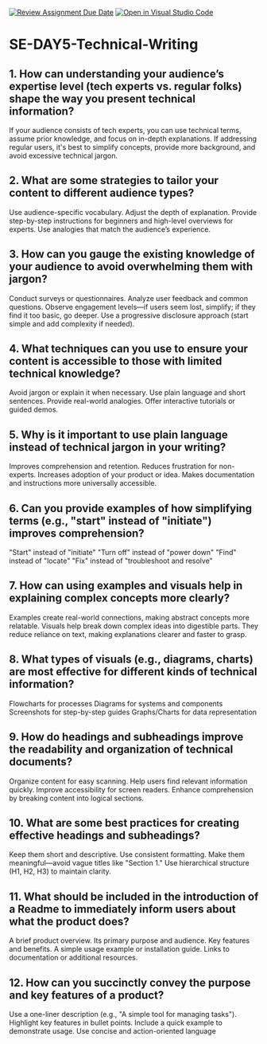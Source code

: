 [![Review Assignment Due Date](https://classroom.github.com/assets/deadline-readme-button-22041afd0340ce965d47ae6ef1cefeee28c7c493a6346c4f15d667ab976d596c.svg)](https://classroom.github.com/a/zsAR-pyY)
[![Open in Visual Studio Code](https://classroom.github.com/assets/open-in-vscode-2e0aaae1b6195c2367325f4f02e2d04e9abb55f0b24a779b69b11b9e10269abc.svg)](https://classroom.github.com/online_ide?assignment_repo_id=18515861&assignment_repo_type=AssignmentRepo)
# SE-DAY5-Technical-Writing
## 1. How can understanding your audience’s expertise level (tech experts vs. regular folks) shape the way you present technical information?

If your audience consists of tech experts, you can use technical terms, assume prior knowledge, and focus on in-depth explanations.
If addressing regular users, it's best to simplify concepts, provide more background, and avoid excessive technical jargon.

## 2. What are some strategies to tailor your content to different audience types?

Use audience-specific vocabulary.
Adjust the depth of explanation.
Provide step-by-step instructions for beginners and high-level overviews for experts.
Use analogies that match the audience’s experience.

## 3. How can you gauge the existing knowledge of your audience to avoid overwhelming them with jargon?

Conduct surveys or questionnaires.
Analyze user feedback and common questions.
Observe engagement levels—if users seem lost, simplify; if they find it too basic, go deeper.
Use a progressive disclosure approach (start simple and add complexity if needed).

## 4. What techniques can you use to ensure your content is accessible to those with limited technical knowledge?

Avoid jargon or explain it when necessary.
Use plain language and short sentences.
Provide real-world analogies.
Offer interactive tutorials or guided demos.

## 5. Why is it important to use plain language instead of technical jargon in your writing?

Improves comprehension and retention.
Reduces frustration for non-experts.
Increases adoption of your product or idea.
Makes documentation and instructions more universally accessible.

## 6. Can you provide examples of how simplifying terms (e.g., "start" instead of "initiate") improves comprehension?

"Start" instead of "initiate"
"Turn off" instead of "power down"
"Find" instead of "locate"
"Fix" instead of "troubleshoot and resolve"

## 7. How can using examples and visuals help in explaining complex concepts more clearly?

Examples create real-world connections, making abstract concepts more relatable.
Visuals help break down complex ideas into digestible parts.
They reduce reliance on text, making explanations clearer and faster to grasp.

## 8. What types of visuals (e.g., diagrams, charts) are most effective for different kinds of technical information?

Flowcharts for processes
Diagrams for systems and components
Screenshots for step-by-step guides
Graphs/Charts for data representation

## 9. How do headings and subheadings improve the readability and organization of technical documents?

Organize content for easy scanning.
Help users find relevant information quickly.
Improve accessibility for screen readers.
Enhance comprehension by breaking content into logical sections.

## 10. What are some best practices for creating effective headings and subheadings?

Keep them short and descriptive.
Use consistent formatting.
Make them meaningful—avoid vague titles like "Section 1."
Use hierarchical structure (H1, H2, H3) to maintain clarity.

## 11. What should be included in the introduction of a Readme to immediately inform users about what the product does?

A brief product overview.
Its primary purpose and audience.
Key features and benefits.
A simple usage example or installation guide.
Links to documentation or additional resources.

## 12. How can you succinctly convey the purpose and key features of a product?
Use a one-liner description (e.g., "A simple tool for managing tasks").
Highlight key features in bullet points.
Include a quick example to demonstrate usage.
Use concise and action-oriented language
